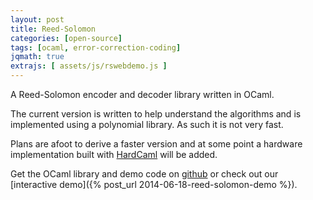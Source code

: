 ```yaml
---
layout: post
title: Reed-Solomon
categories: [open-source]
tags: [ocaml, error-correction-coding]
jqmath: true
extrajs: [ assets/js/rswebdemo.js ]
---
```


A Reed-Solomon encoder and decoder library written in OCaml.

The current version is written to help understand the algorithms and is implemented
using a polynomial library.  As such it is not very fast.

Plans are afoot to derive a faster version and at some point a hardware implementation
built with [HardCaml](https://github.com/ujamjar/hardcaml) will be added.

Get the OCaml library and demo code on [github](https://github.com/ujamjar/reedsolomon) or 
check out our [interactive demo]({% post_url 2014-06-18-reed-solomon-demo %}).
